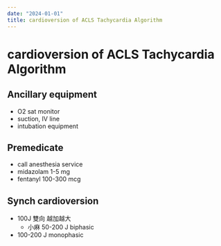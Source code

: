 ```yaml
---
date: "2024-01-01"
title: cardioversion of ACLS Tachycardia Algorithm
---
```


# cardioversion of ACLS Tachycardia Algorithm

## Ancillary equipment
* O2 sat monitor
* suction, IV line
* intubation equipment

## Premedicate
* call anesthesia service
* midazolam 1-5 mg
* fentanyl 100-300 mcg

## Synch cardioversion
* 100J 雙向 越加越大
	* 小麻 50-200 J biphasic
* 100-200 J monophasic
